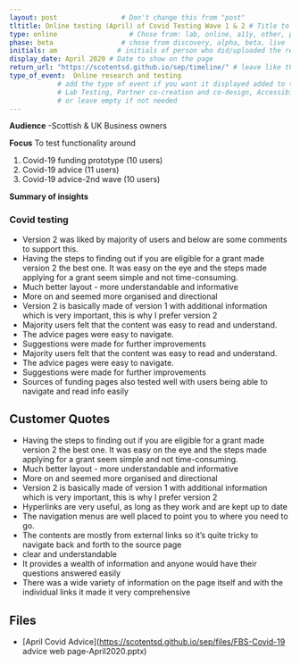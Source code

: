```yaml
---
layout: post                # Don't change this from "post"
tltitle: Online testing (April) of Covid Testing Wave 1 & 2 # Title to show on the page
type: online                  # Chose from: lab, online, a11y, other, partner
phase: beta                 # chose from discovery, alpha, beta, live
initials: am               # initials of person who did/uploaded the research
display_date: April 2020 # Date to show on the page
return_url: "https://scotentsd.github.io/sep/timeline/" # leave like this         
type_of_event:  Online research and testing            
            # add the type of event if you want it displayed added to the heading when the post if clicked on
            # Lab Testing, Partner co-creation and co-design, Accessibility, Online research and testing, Events, F2F and testing
            # or leave empty if not needed
---
```


**Audience**
-Scottish & UK Business owners

**Focus**
To test functionality around
1. Covid-19 funding prototype (10 users)
2. Covid-19 advice (11 users)
3. Covid-19 advice-2nd wave (10 users)


**Summary of insights**

### Covid testing
-	Version 2 was liked by majority of users and below are some comments to support this.
-	Having the steps to finding out if you are eligible for a grant made version 2 the best one. It was easy on the eye and the steps made applying for a grant seem simple and not time-consuming.
-	Much better layout - more understandable and informative
-	More on and seemed more organised and directional
-	Version 2 is basically made of version 1 with additional information which is very important, this is why I prefer version 2
-	Majority users felt that the content was easy to read and understand.
-	The advice pages were easy to navigate.
-	Suggestions were made for further improvements
-	Majority users felt that the content was easy to read and understand.
-	The advice pages were easy to navigate.
-	Suggestions were made for further improvements
-	Sources of funding pages also tested well with users being able to navigate and read info easily


## Customer Quotes
-	Having the steps to finding out if you are eligible for a grant made version 2 the best one. It was easy on the eye and the steps made applying for a grant seem simple and not time-consuming.
-	Much better layout - more understandable and informative
-	More on and seemed more organised and directional
-	Version 2 is basically made of version 1 with additional information which is very important, this is why I prefer version 2
-	Hyperlinks are very useful, as long as they work and are kept up to date
-	The navigation menus are well placed to point you to where you need to go.
-	The contents are mostly from external links so it’s quite tricky to navigate back and forth to the source page
-	clear and understandable
-	It provides a wealth of information and anyone would have their questions answered easily
-	There was a wide variety of information on the page itself and with the individual links it made it very comprehensive


## Files
- [April Covid Advice](https://scotentsd.github.io/sep/files/FBS-Covid-19 advice web page-April2020.pptx)
